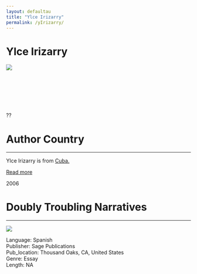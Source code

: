 ```yaml
---
layout: defaultau
title: "Ylce Irizarry"
permalink: /yIrizarry/
---
```

<!-- partial:index.partial.html -->
<div class="content">
    <h1>Ylce Irizarry</h1>
    <div class="quote">
        <div><img src="https://latinxstudiesassociation.org/wp-content/uploads/2021/03/Ylce-Irizarry.jpg" class="logo"></div>
    </div>
    <div class="timeline">
        <div style="padding-bottom:100px;"></div>
        <div class="block">
            <div class="date right"><p class="right"> </p> ?? </div>
            <div class="dot"></div>
            <div class="left first">
            <div class="author_country">
                <h1>Author Country</h1><hr>
            <div class="aclocation"><p>Ylce Irizarry is from <a href="{{ site.baseurl }}/14">Cuba.</a></p></div>
              <div class="acreadmore">  <a href="#" target="_blank">Read more</a></div>
            </div>
            </div>
        </div>
        <div class="block">
            <div class="date left"><p class="left">2006</p></div>
            <div class="dot"></div>
            <div class="right hide">
                <h1>Doubly Troubling Narratives</h1><hr>
                <p><img src="https://www.tandfonline.com/action/showCoverImage?doi=10.1080/ycas20.v004.i02"></p>
                <p>Language: Spanish<br/>
                Publisher: Sage Publications<br/>
                Pub_location: Thousand Oaks, CA, United States<br/>
                Genre: Essay<br/>
                Length: NA</p>
            </div>
        </div>
        <div style="padding-bottom:100px;"></div>
    </div>
  <!-- partial -->
<script src='https://cdnjs.cloudflare.com/ajax/libs/jquery/3.1.1/jquery.min.js'></script><script  src="{{ site.baseurl }}/assets/js/authorscript.js"></script>